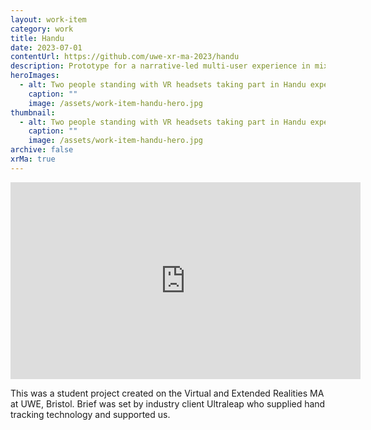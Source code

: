 ```yaml
---
layout: work-item
category: work
title: Handu
date: 2023-07-01
contentUrl: https://github.com/uwe-xr-ma-2023/handu
description: Prototype for a narrative-led multi-user experience in mixed reality, using hand tracking and movement for world building.
heroImages:
  - alt: Two people standing with VR headsets taking part in Handu experience
    caption: ""
    image: /assets/work-item-handu-hero.jpg
thumbnail:
  - alt: Two people standing with VR headsets taking part in Handu experience
    caption: ""
    image: /assets/work-item-handu-hero.jpg
archive: false
xrMa: true
---
```


<p><iframe width="560" height="315" src="https://www.youtube.com/embed/N58rosr4VTs" title="YouTube video player" frameborder="0" allow="accelerometer; autoplay; clipboard-write; encrypted-media; gyroscope; picture-in-picture; web-share" allowfullscreen></iframe></p>

This was a student project created on the Virtual and Extended Realities MA at UWE, Bristol. Brief was set by industry client Ultraleap who supplied hand tracking technology and supported us.
